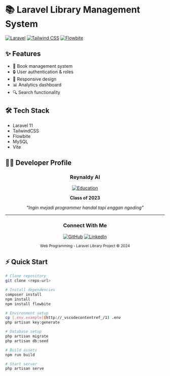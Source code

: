 # 📚 Laravel Library Management System

[![Laravel](https://img.shields.io/badge/Laravel-v11.x-FF2D20?style=for-the-badge&logo=laravel)](https://laravel.com)
[![Tailwind CSS](https://img.shields.io/badge/Tailwind-v3.x-38B2AC?style=for-the-badge&logo=tailwind-css)](https://tailwindcss.com)
[![Flowbite](https://img.shields.io/badge/Flowbite-v1.x-4f46e5?style=for-the-badge)](https://flowbite.com)

## ✨ Features
- 📖 Book management system
- 🔒 User authentication & roles
- 📱 Responsive design
- 📊 Analytics dashboard
- 🔍 Search functionality

## 🛠️ Tech Stack
- Laravel 11
- TailwindCSS
- Flowbite
- MySQL
- Vite

## 👨‍💻 Developer Profile

<div align="center">
 
  
  ### Reynaldy Al
  
  [![Education](https://img.shields.io/badge/Information%20System-University%20of%20Hasanuddin-orange?style=flat-square&logo=graduation-cap)](https://unhas.ac.id)
  
  **Class of 2023**
  
  <p align="center">
    <i>"Ingin mejadi programmer handal tapi enggan ngoding"</i>
  </p>

  ---
  
  ### Connect With Me
  
  [![GitHub](https://img.shields.io/badge/GitHub-Profile-black?style=for-the-badge&logo=github)](https://github.com/reynaldyAl)
  [![LinkedIn](https://img.shields.io/badge/LinkedIn-Connect-blue?style=for-the-badge&logo=linkedin)](https://linkedin.com/in/yourusername)
  
  <sub>Web Programming - Laravel Library Project © 2024</sub>
</div>

## ⚡ Quick Start
```bash
# Clone repository
git clone <repo-url>

# Install dependencies
composer install
npm install
npm install flowbite

# Environment setup
cp [.env.example](http://_vscodecontentref_/1) .env
php artisan key:generate

# Database setup
php artisan migrate
php artisan db:seed

# Build assets
npm run build

# Start server
php artisan serve
